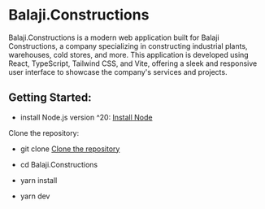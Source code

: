 # Balaji.Constructions

Balaji.Constructions is a modern web application built for Balaji Constructions, a company specializing in constructing industrial plants, warehouses, cold stores, and more. This application is developed using React, TypeScript, Tailwind CSS, and Vite, offering a sleek and responsive user interface to showcase the company's services and projects.

## Getting Started:

- install Node.js version ^20: [Install Node](https://nodejs.org/en/blog/release/v20.13.1)

Clone the repository:

- git clone [Clone the repository](https://github.com/kumarsachinguri/balaji.constructions.git)

- cd Balaji.Constructions
- yarn install
- yarn dev
